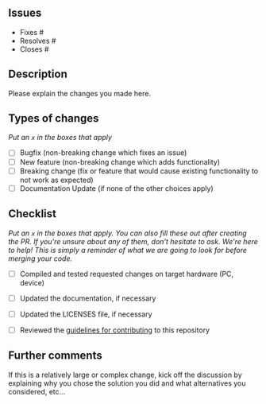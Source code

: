 
## Issues
 - Fixes #
 - Resolves #
 - Closes #

## Description
Please explain the changes you made here.

## Types of changes
_Put an `x` in the boxes that apply_

- [ ] Bugfix (non-breaking change which fixes an issue)
- [ ] New feature (non-breaking change which adds functionality)
- [ ] Breaking change (fix or feature that would cause existing functionality to not work as expected)
- [ ] Documentation Update (if none of the other choices apply)

## Checklist

_Put an `x` in the boxes that apply. You can also fill these out after creating the PR. If you're unsure about any of them, don't hesitate to ask. We're here to help! This is simply a reminder of what we are going to look for before merging your code._

- [ ] Compiled and tested requested changes on target hardware (PC, device)
- [ ] Updated the documentation, if necessary
- [ ] Updated the LICENSES file, if necessary
- [ ] Reviewed the [guidelines for contributing](../CONTRIBUTING.md) to this repository


## Further comments

If this is a relatively large or complex change, kick off the discussion by explaining why you chose the solution you did and what alternatives you considered, etc...
